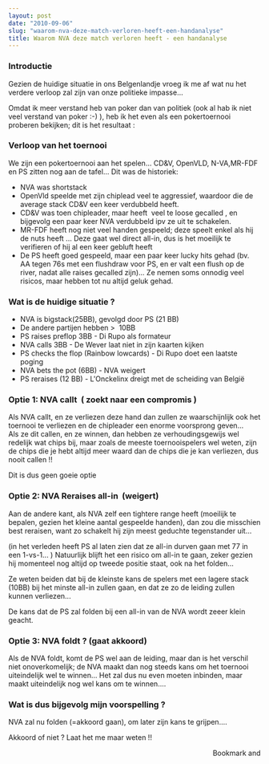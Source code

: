 ```yaml
---
layout: post
date: "2010-09-06"
slug: "waarom-nva-deze-match-verloren-heeft-een-handanalyse"
title: Waarom NVA deze match verloren heeft - een handanalyse
---
```


<h3>Introductie</h3>
<p>Gezien de huidige situatie in ons Belgenlandje vroeg ik me af wat nu het verdere verloop zal zijn van onze politieke impasse...</p>
<p>Omdat ik meer verstand heb van poker dan van politiek (ook al hab ik niet veel verstand van poker :-) ), heb ik het even als een pokertoernooi proberen bekijken; dit is het resultaat :</p>
<h3>Verloop van het toernooi<br /></h3>
<p>We zijn een pokertoernooi aan het spelen... CD&amp;V, OpenVLD, N-VA,MR-FDF en PS zitten nog aan de tafel... Dit was de historiek:</p>
<ul>
<li>NVA was shortstack</li>
<li>OpenVld speelde met zijn chiplead veel te aggressief, waardoor die de average stack CD&amp;V een keer verdubbeld heeft.</li>
<li>CD&amp;V was toen chipleader, maar heeft&nbsp; veel te loose gecalled , en bijgevolg een paar keer NVA verdubbeld ipv ze uit te schakelen.</li>
<li>MR-FDF heeft nog niet veel handen gespeeld; deze speelt enkel als hij de nuts heeft ... Deze gaat wel direct all-in, dus is het moeilijk te verifieren of hij al een keer gebluft heeft</li>
<li>De PS heeft goed gespeeld, maar een paar keer lucky hits gehad (bv. AA tegen 76s met een flushdraw voor PS, en er valt een flush op de river, nadat alle raises gecalled zijn)... Ze nemen soms onnodig veel risicos, maar hebben tot nu altijd geluk gehad.</li>
</ul>
<h3>Wat is de huidige situatie ?</h3>
<ul>
<li>NVA is bigstack(25BB), gevolgd door PS (21 BB)</li>
<li>De andere partijen hebben &gt;&nbsp; 10BB</li>
<li>PS raises preflop 3BB - Di Rupo als formateur</li>
<li>NVA calls 3BB - De Wever laat niet in zijn kaarten kijken</li>
<li>PS checks the flop (Rainbow lowcards) - Di Rupo doet een laatste poging</li>
<li>NVA bets the pot (6BB) - NVA weigert</li>
<li>PS reraises (12 BB) - L'Onckelinx dreigt met de scheiding van Belgi&euml;</li>
</ul>
<h3>Optie 1: NVA callt&nbsp; ( zoekt naar een compromis )<br /></h3>
<p>Als NVA callt, en ze verliezen deze hand dan zullen ze waarschijnlijk ook het toernooi te verliezen en de chipleader een enorme voorsprong geven...&nbsp; <br />Als ze dit callen, en ze winnen, dan hebben ze verhoudingsgewijs wel redelijk wat chips bij, maar zoals de meeste toernooispelers wel weten, zijn de chips die je hebt altijd meer waard dan de chips die je kan verliezen, dus nooit callen !!</p>
<p>Dit is dus geen goeie optie</p>
<h3>Optie 2: NVA Reraises all-in&nbsp; (weigert)<br /></h3>
<p>Aan de andere kant, als NVA zelf een tightere range heeft (moeilijk te bepalen, gezien het kleine aantal gespeelde handen), dan zou die misschien best reraisen, want zo schakelt hij zijn meest geduchte tegenstander uit...</p>
<p>(in het verleden heeft PS al laten zien dat ze all-in durven gaan met 77 in een 1-vs-1... ) Natuurlijk blijft het een risico om all-in te gaan, zeker gezien hij momenteel nog altijd op tweede positie staat, ook na het folden...</p>
<p>Ze weten beiden dat bij de kleinste kans de spelers met een lagere stack (10BB) bij het minste all-in zullen gaan, en dat ze zo de leiding zullen kunnen verliezen...</p>
<p>De kans dat de PS zal folden bij een all-in van de NVA wordt zeeer klein geacht.</p>
<h3>Optie 3: NVA foldt ? (gaat akkoord)<br /></h3>
<p>Als de NVA foldt, komt de PS wel aan de leiding, maar dan is het verschil niet onoverkomelijk; de NVA maakt dan nog steeds kans om het toernooi uiteindelijk wel te winnen... Het zal dus nu even moeten inbinden, maar maakt uiteindelijk nog wel kans om te winnen....</p>
<h3>Wat is dus bijgevolg mijn voorspelling ?<br /></h3>
<p>NVA zal nu folden (=akkoord gaan), om later zijn kans te grijpen....</p>
<p>Akkoord of niet ? Laat het me maar weten !!</p><div style="text-align:right"><a class="addthis_button" href="http://www.addthis.com/bookmark.php?v=250&amp;pub=xa-4aec37702e3161d4"><img src="http://s7.addthis.com/static/btn/v2/lg-share-en.gif" width="125" height="16" alt="Bookmark and Share" style="border:0"/></a><script type="text/javascript" src="http://s7.addthis.com/js/250/addthis_widget.js#pub=xa-4aec37702e3161d4"></script></div>
